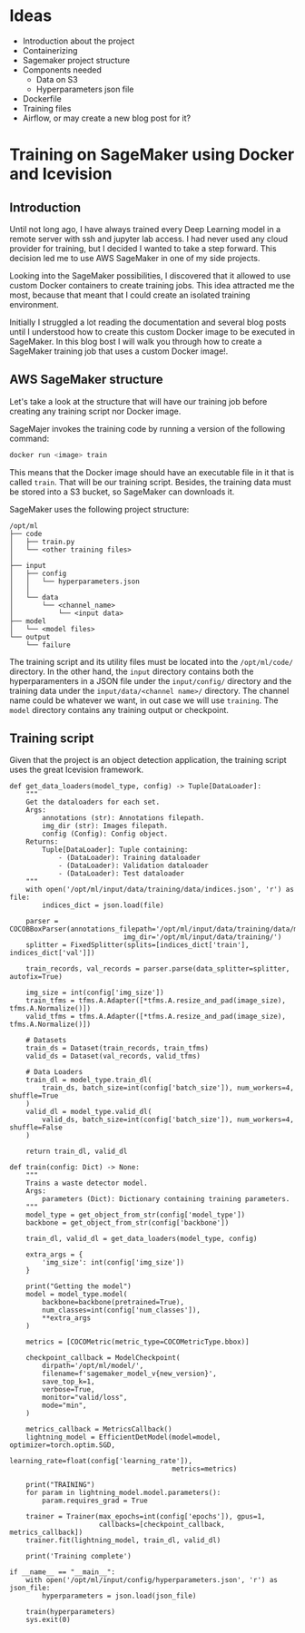 # Ideas
- Introduction about the project
- Containerizing
- Sagemaker project structure
- Components needed
  - Data on S3
  - Hyperparameters json file
- Dockerfile
- Training files
- Airflow, or may create a new blog post for it?

# Training on SageMaker using Docker and Icevision

## Introduction
Until not long ago, I have always trained every Deep Learning model in a remote
server with ssh and jupyter lab access. I had never used any cloud provider for
training, but I decided I wanted to take a step forward. This decision led me
to use AWS SageMaker in one of my side projects.

Looking into the SageMaker possibilities, I discovered that it allowed to
use custom Docker containers to create training jobs. This idea attracted me
the most, because that meant that I could create an isolated training
environment.

Initially I struggled a lot reading the documentation and several blog posts
until I understood how to create this custom Docker image to be executed
in SageMaker. In this blog bost I will walk you through how to create a 
SageMaker training job that uses a custom Docker image!.

## AWS SageMaker structure
Let's take a look at the structure that will have our training job before
creating any training script nor Docker image.

SageMajer invokes the training code by running a version of the following
command:

```bash
docker run <image> train
```

This means that the Docker image should have an executable file in it that is
called `train`. That will be our training script. Besides, the training
data must be stored into a S3 bucket, so SageMaker can downloads it.

SageMaker uses the following project structure:
```
/opt/ml
├── code
│   ├── train.py
│   └── <other training files>   
│
├── input
│   ├── config
│   │   └── hyperparameters.json
│   │  
│   └── data
│       └── <channel_name>
│           └── <input data>
├── model
│   └── <model files>
└── output
    └── failure
```

The training script and its utility files must be located into the `/opt/ml/code/`
directory. In the other hand, the `input` directory contains both the 
hyperparamenters in a JSON file under the `input/config/` directory and the
training data under the `input/data/<channel name>/` directory. The channel
name could be whatever we want, in out case we will use `training`.
The `model` directory contains any training output or checkpoint.

## Training script
Given that the project is an object detection application, the training script
uses the great Icevision framework.

```
def get_data_loaders(model_type, config) -> Tuple[DataLoader]:
    """
    Get the dataloaders for each set.
    Args:
        annotations (str): Annotations filepath.
        img_dir (str): Images filepath.
        config (Config): Config object.
    Returns:
        Tuple[DataLoader]: Tuple containing:
            - (DataLoader): Training dataloader
            - (DataLoader): Validation dataloader
            - (DataLoader): Test dataloader
    """
    with open('/opt/ml/input/data/training/data/indices.json', 'r') as file:
        indices_dict = json.load(file)

    parser = COCOBBoxParser(annotations_filepath='/opt/ml/input/data/training/data/mixed_annotations.json',
                            img_dir='/opt/ml/input/data/training/')
    splitter = FixedSplitter(splits=[indices_dict['train'], indices_dict['val']])

    train_records, val_records = parser.parse(data_splitter=splitter, autofix=True)
    
    img_size = int(config['img_size'])
    train_tfms = tfms.A.Adapter([*tfms.A.resize_and_pad(image_size), tfms.A.Normalize()])
    valid_tfms = tfms.A.Adapter([*tfms.A.resize_and_pad(image_size), tfms.A.Normalize()]) 

    # Datasets
    train_ds = Dataset(train_records, train_tfms)
    valid_ds = Dataset(val_records, valid_tfms)

    # Data Loaders
    train_dl = model_type.train_dl(
        train_ds, batch_size=int(config['batch_size']), num_workers=4, shuffle=True
    )
    valid_dl = model_type.valid_dl(
        valid_ds, batch_size=int(config['batch_size']), num_workers=4, shuffle=False
    )

    return train_dl, valid_dl

def train(config: Dict) -> None:
    """
    Trains a waste detector model.
    Args:
        parameters (Dict): Dictionary containing training parameters.
    """
    model_type = get_object_from_str(config['model_type'])
    backbone = get_object_from_str(config['backbone'])

    train_dl, valid_dl = get_data_loaders(model_type, config)

    extra_args = {
        'img_size': int(config['img_size'])
    }
    
    print("Getting the model")
    model = model_type.model(
        backbone=backbone(pretrained=True),
        num_classes=int(config['num_classes']),
        **extra_args
    )

    metrics = [COCOMetric(metric_type=COCOMetricType.bbox)]
    
    checkpoint_callback = ModelCheckpoint(
        dirpath='/opt/ml/model/',
        filename=f'sagemaker_model_v{new_version}',
        save_top_k=1,
        verbose=True,
        monitor="valid/loss",
        mode="min",
    )
    
    metrics_callback = MetricsCallback()
    lightning_model = EfficientDetModel(model=model, optimizer=torch.optim.SGD,
                                        learning_rate=float(config['learning_rate']),
                                        metrics=metrics)
    
    print("TRAINING")
    for param in lightning_model.model.parameters():
        param.requires_grad = True
        
    trainer = Trainer(max_epochs=int(config['epochs']), gpus=1,
                      callbacks=[checkpoint_callback, metrics_callback])
    trainer.fit(lightning_model, train_dl, valid_dl)
    
    print('Training complete')

if __name__ == "__main__":
    with open('/opt/ml/input/config/hyperparameters.json', 'r') as json_file:
        hyperparameters = json.load(json_file)

    train(hyperparameters)
    sys.exit(0)
```
